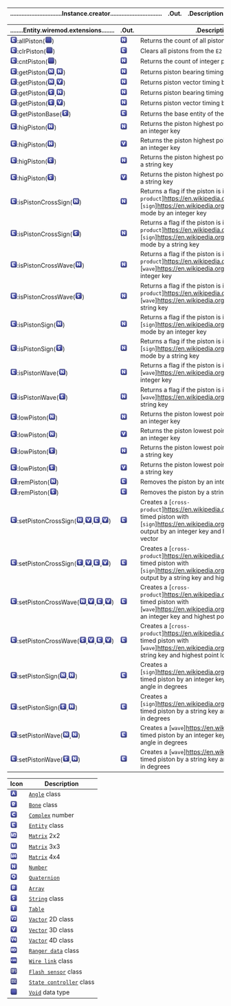 |................................Instance.creator................................|.Out.|.Description.|
|--------------------------------------------------------------------------------|-----|-------------|

|........Entity.wiremod.extensions........|.Out.|.Description.|
|-----------------------------------------|-----|-------------|
|![image][ref-e]:allPiston(![image][ref-xxx])|![image][ref-n]|Returns the count of all piston keys|
|![image][ref-e]:clrPiston(![image][ref-xxx])|![image][ref-e]|Clears all pistons from the `E2` chip|
|![image][ref-e]:cntPiston(![image][ref-xxx])|![image][ref-n]|Returns the count of integer piston keys|
|![image][ref-e]:getPiston(![image][ref-n],![image][ref-n])|![image][ref-n]|Returns piston bearing timing by an integer key|
|![image][ref-e]:getPiston(![image][ref-n],![image][ref-v])|![image][ref-n]|Returns piston vector timing by an integer key|
|![image][ref-e]:getPiston(![image][ref-s],![image][ref-n])|![image][ref-n]|Returns piston bearing timing by a string key|
|![image][ref-e]:getPiston(![image][ref-s],![image][ref-v])|![image][ref-n]|Returns piston vector timing by a string key|
|![image][ref-e]:getPistonBase(![image][ref-s])|![image][ref-e]|Returns the base entity of the engine|
|![image][ref-e]:higPiston(![image][ref-n])|![image][ref-n]|Returns the piston highest point angle in degrees by an integer key|
|![image][ref-e]:higPiston(![image][ref-n])|![image][ref-v]|Returns the piston highest point angle in degrees by an integer key|
|![image][ref-e]:higPiston(![image][ref-s])|![image][ref-n]|Returns the piston highest point angle in degrees by a string key|
|![image][ref-e]:higPiston(![image][ref-s])|![image][ref-v]|Returns the piston highest point angle in degrees by a string key|
|![image][ref-e]:isPistonCrossSign(![image][ref-n])|![image][ref-n]|Returns a flag if the piston is in [`cross-product`]https://en.wikipedia.org/wiki/Cross_product [`sign`]https://en.wikipedia.org/wiki/Sign_function mode by an integer key|
|![image][ref-e]:isPistonCrossSign(![image][ref-s])|![image][ref-n]|Returns a flag if the piston is in [`cross-product`]https://en.wikipedia.org/wiki/Cross_product [`sign`]https://en.wikipedia.org/wiki/Sign_function mode by a string key|
|![image][ref-e]:isPistonCrossWave(![image][ref-n])|![image][ref-n]|Returns a flag if the piston is in [`cross-product`]https://en.wikipedia.org/wiki/Cross_product [`wave`]https://en.wikipedia.org/wiki/Sine mode by an integer key|
|![image][ref-e]:isPistonCrossWave(![image][ref-s])|![image][ref-n]|Returns a flag if the piston is in [`cross-product`]https://en.wikipedia.org/wiki/Cross_product [`wave`]https://en.wikipedia.org/wiki/Sine mode by a string key|
|![image][ref-e]:isPistonSign(![image][ref-n])|![image][ref-n]|Returns a flag if the piston is in [`sign`]https://en.wikipedia.org/wiki/Sign_function mode by an integer key|
|![image][ref-e]:isPistonSign(![image][ref-s])|![image][ref-n]|Returns a flag if the piston is in [`sign`]https://en.wikipedia.org/wiki/Sign_function mode by a string key|
|![image][ref-e]:isPistonWave(![image][ref-n])|![image][ref-n]|Returns a flag if the piston is in [`wave`]https://en.wikipedia.org/wiki/Sine mode by an integer key|
|![image][ref-e]:isPistonWave(![image][ref-s])|![image][ref-n]|Returns a flag if the piston is in [`wave`]https://en.wikipedia.org/wiki/Sine mode by a string key|
|![image][ref-e]:lowPiston(![image][ref-n])|![image][ref-n]|Returns the piston lowest point angle in degrees by an integer key|
|![image][ref-e]:lowPiston(![image][ref-n])|![image][ref-v]|Returns the piston lowest point angle in degrees by an integer key|
|![image][ref-e]:lowPiston(![image][ref-s])|![image][ref-n]|Returns the piston lowest point angle in degrees by a string key|
|![image][ref-e]:lowPiston(![image][ref-s])|![image][ref-v]|Returns the piston lowest point angle in degrees by a string key|
|![image][ref-e]:remPiston(![image][ref-n])|![image][ref-e]|Removes the piston by an integer key|
|![image][ref-e]:remPiston(![image][ref-s])|![image][ref-e]|Removes the piston by a string key|
|![image][ref-e]:setPistonCrossSign(![image][ref-n],![image][ref-v],![image][ref-e],![image][ref-v])|![image][ref-e]|Creates a [`cross-product`]https://en.wikipedia.org/wiki/Cross_product timed piston with [`sign`]https://en.wikipedia.org/wiki/Sign_function output by an integer key and highest point local vector|
|![image][ref-e]:setPistonCrossSign(![image][ref-s],![image][ref-v],![image][ref-e],![image][ref-v])|![image][ref-e]|Creates a [`cross-product`]https://en.wikipedia.org/wiki/Cross_product timed piston with [`sign`]https://en.wikipedia.org/wiki/Sign_function output by a string key and highest point local vector|
|![image][ref-e]:setPistonCrossWave(![image][ref-n],![image][ref-v],![image][ref-e],![image][ref-v])|![image][ref-e]|Creates a [`cross-product`]https://en.wikipedia.org/wiki/Cross_product timed piston with [`wave`]https://en.wikipedia.org/wiki/Sine output by an integer key and highest point local vector|
|![image][ref-e]:setPistonCrossWave(![image][ref-s],![image][ref-v],![image][ref-e],![image][ref-v])|![image][ref-e]|Creates a [`cross-product`]https://en.wikipedia.org/wiki/Cross_product timed piston with [`wave`]https://en.wikipedia.org/wiki/Sine output by a string key and highest point local vector|
|![image][ref-e]:setPistonSign(![image][ref-n],![image][ref-n])|![image][ref-e]|Creates a [`sign`]https://en.wikipedia.org/wiki/Sign_function timed piston by an integer key and highest point angle in degrees|
|![image][ref-e]:setPistonSign(![image][ref-s],![image][ref-n])|![image][ref-e]|Creates a [`sign`]https://en.wikipedia.org/wiki/Sign_function timed piston by a string key and highest point angle in degrees|
|![image][ref-e]:setPistonWave(![image][ref-n],![image][ref-n])|![image][ref-e]|Creates a [`wave`]https://en.wikipedia.org/wiki/Sine timed piston by an integer key and highest point angle in degrees|
|![image][ref-e]:setPistonWave(![image][ref-s],![image][ref-n])|![image][ref-e]|Creates a [`wave`]https://en.wikipedia.org/wiki/Sine timed piston by a string key and highest point angle in degrees|

|Icon|Description|
|---|---|
|![image][ref-a]|[`Angle`](https://en.wikipedia.org/wiki/Euler_angles) class|
|![image][ref-b]|[`Bone`](https://github.com/wiremod/wire/wiki/Expression-2#Bone) class|
|![image][ref-c]|[`Complex`](https://en.wikipedia.org/wiki/Complex_number) number|
|![image][ref-e]|[`Entity`](https://en.wikipedia.org/wiki/Entity) class|
|![image][ref-xm2]|[`Matrix`](https://en.wikipedia.org/wiki/Matrix_(mathematics)) 2x2|
|![image][ref-m]|[`Matrix`](https://en.wikipedia.org/wiki/Matrix_(mathematics)) 3x3|
|![image][ref-xm4]|[`Matrix`](https://en.wikipedia.org/wiki/Matrix_(mathematics)) 4x4|
|![image][ref-n]|[`Number`](https://en.wikipedia.org/wiki/Number)|
|![image][ref-q]|[`Quaternion`](https://en.wikipedia.org/wiki/Quaternion)|
|![image][ref-r]|[`Array`](https://en.wikipedia.org/wiki/Array_data_structure)|
|![image][ref-s]|[`String`](https://en.wikipedia.org/wiki/String_(computer_science)) class|
|![image][ref-t]|[`Table`](https://github.com/wiremod/wire/wiki/Expression-2#Table)|
|![image][ref-xv2]|[`Vactor`](https://en.wikipedia.org/wiki/Euclidean_vector) 2D class|
|![image][ref-v]|[`Vector`](https://en.wikipedia.org/wiki/Euclidean_vector) 3D class|
|![image][ref-xv4]|[`Vactor`](https://en.wikipedia.org/wiki/4D_vector) 4D class|
|![image][ref-xrd]|[`Ranger data`](https://github.com/wiremod/wire/wiki/Expression-2#BuiltIn_Ranger) class|
|![image][ref-xwl]|[`Wire link`](https://github.com/wiremod/wire/wiki/Expression-2#Wirelink) class|
|![image][ref-xfs]|[`Flash sensor`](https://github.com/dvdvideo1234/ControlSystemsE2/wiki/FSensor) class|
|![image][ref-xsc]|[`State controller`](https://github.com/dvdvideo1234/ControlSystemsE2/wiki/StControl) class|
|![image][ref-xxx]|[`Void`](https://en.wikipedia.org/wiki/Void_type) data type|

[ref-a]: https://raw.githubusercontent.com/dvdvideo1234/ZeroBraineProjects/master/ExtractWireWiki/types/type-a.png
[ref-b]: https://raw.githubusercontent.com/dvdvideo1234/ZeroBraineProjects/master/ExtractWireWiki/types/type-b.png
[ref-c]: https://raw.githubusercontent.com/dvdvideo1234/ZeroBraineProjects/master/ExtractWireWiki/types/type-c.png
[ref-e]: https://raw.githubusercontent.com/dvdvideo1234/ZeroBraineProjects/master/ExtractWireWiki/types/type-e.png
[ref-xm2]: https://raw.githubusercontent.com/dvdvideo1234/ZeroBraineProjects/master/ExtractWireWiki/types/type-xm2.png
[ref-m]: https://raw.githubusercontent.com/dvdvideo1234/ZeroBraineProjects/master/ExtractWireWiki/types/type-m.png
[ref-xm4]: https://raw.githubusercontent.com/dvdvideo1234/ZeroBraineProjects/master/ExtractWireWiki/types/type-xm4.png
[ref-n]: https://raw.githubusercontent.com/dvdvideo1234/ZeroBraineProjects/master/ExtractWireWiki/types/type-n.png
[ref-q]: https://raw.githubusercontent.com/dvdvideo1234/ZeroBraineProjects/master/ExtractWireWiki/types/type-q.png
[ref-r]: https://raw.githubusercontent.com/dvdvideo1234/ZeroBraineProjects/master/ExtractWireWiki/types/type-r.png
[ref-s]: https://raw.githubusercontent.com/dvdvideo1234/ZeroBraineProjects/master/ExtractWireWiki/types/type-s.png
[ref-t]: https://raw.githubusercontent.com/dvdvideo1234/ZeroBraineProjects/master/ExtractWireWiki/types/type-t.png
[ref-xv2]: https://raw.githubusercontent.com/dvdvideo1234/ZeroBraineProjects/master/ExtractWireWiki/types/type-xv2.png
[ref-v]: https://raw.githubusercontent.com/dvdvideo1234/ZeroBraineProjects/master/ExtractWireWiki/types/type-v.png
[ref-xv4]: https://raw.githubusercontent.com/dvdvideo1234/ZeroBraineProjects/master/ExtractWireWiki/types/type-xv4.png
[ref-xrd]: https://raw.githubusercontent.com/dvdvideo1234/ZeroBraineProjects/master/ExtractWireWiki/types/type-xrd.png
[ref-xwl]: https://raw.githubusercontent.com/dvdvideo1234/ZeroBraineProjects/master/ExtractWireWiki/types/type-xwl.png
[ref-xfs]: https://raw.githubusercontent.com/dvdvideo1234/ZeroBraineProjects/master/ExtractWireWiki/types/type-xfs.png
[ref-xsc]: https://raw.githubusercontent.com/dvdvideo1234/ZeroBraineProjects/master/ExtractWireWiki/types/type-xsc.png
[ref-xxx]: https://raw.githubusercontent.com/dvdvideo1234/ZeroBraineProjects/master/ExtractWireWiki/types/type-xxx.png

